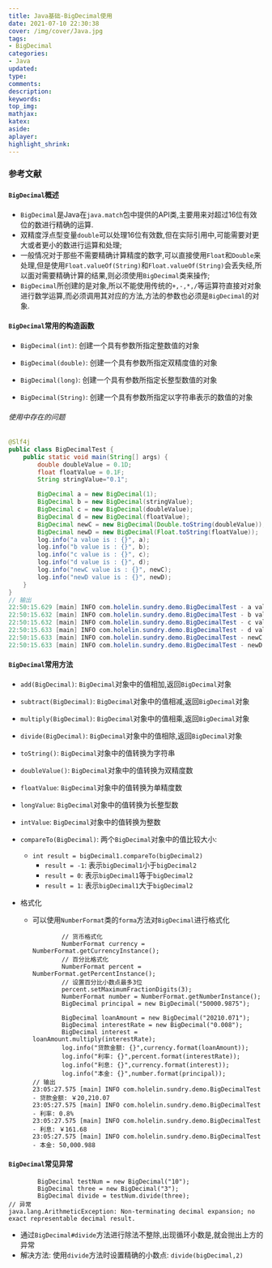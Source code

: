 ```yaml
---
title: Java基础-BigDecimal使用
date: 2021-07-10 22:30:38
cover: /img/cover/Java.jpg
tags:
- BigDecimal
categories:
- Java
updated:
type:
comments:
description:
keywords:
top_img:
mathjax:
katex:
aside:
aplayer:
highlight_shrink:
---
```


### 参考文献

#### `BigDecimal`概述

* `BigDecimal`是Java在`java.match`包中提供的API类,主要用来对超过16位有效位的数进行精确的运算.
* 双精度浮点型变量`double`可以处理16位有效数,但在实际引用中,可能需要对更大或者更小的数进行运算和处理;
* 一般情况对于那些不需要精确计算精度的数字,可以直接使用`Float`和`Double`来处理,但是使用`Float.valueOf(String)`和`Float.valueOf(String)`会丢失经,所以面对需要精确计算的结果,则必须使用`BigDecimal`类来操作;
* `BigDecimal`所创建的是对象,所以不能使用传统的`+,-,*,/`等运算符直接对对象进行数学运算,而必须调用其对应的方法,方法的参数也必须是`BigDecimal`的对象.

#### `BigDecimal`常用的构造函数

* `BigDecimal(int)`: 创建一个具有参数所指定整数值的对象

* `BigDecimal(double)`: 创建一个具有参数所指定双精度值的对象

* `BigDecimal(long)`: 创建一个具有参数所指定长整型数值的对象

* `BigDecimal(String)`: 创建一个具有参数所指定以字符串表示的数值的对象

###### 使用中存在的问题

```java
@Slf4j
public class BigDecimalTest {
    public static void main(String[] args) {
        double doubleValue = 0.1D;
        float floatValue = 0.1F;
        String stringValue="0.1";

        BigDecimal a = new BigDecimal(1);
        BigDecimal b = new BigDecimal(stringValue);
        BigDecimal c = new BigDecimal(doubleValue);
        BigDecimal d = new BigDecimal(floatValue);
        BigDecimal newC = new BigDecimal(Double.toString(doubleValue));
        BigDecimal newD = new BigDecimal(Float.toString(floatValue));
        log.info("a value is : {}", a);
        log.info("b value is : {}", b);
        log.info("c value is : {}", c);
        log.info("d value is : {}", d);
        log.info("newC value is : {}", newC);
        log.info("newD value is : {}", newD);
    }
}
// 输出
22:50:15.629 [main] INFO com.holelin.sundry.demo.BigDecimalTest - a value is : 1
22:50:15.632 [main] INFO com.holelin.sundry.demo.BigDecimalTest - b value is : 0.1
22:50:15.632 [main] INFO com.holelin.sundry.demo.BigDecimalTest - c value is : 0.1000000000000000055511151231257827021181583404541015625
22:50:15.633 [main] INFO com.holelin.sundry.demo.BigDecimalTest - d value is : 0.100000001490116119384765625
22:50:15.633 [main] INFO com.holelin.sundry.demo.BigDecimalTest - newC value is : 0.1
22:50:15.633 [main] INFO com.holelin.sundry.demo.BigDecimalTest - newD value is : 0.1
```

#### `BigDecimal`常用方法

* `add(BigDecimal)`: `BigDecimal`对象中的值相加,返回`BigDecimal`对象

* `subtract(BigDecimal)`: `BigDecimal`对象中的值相减,返回`BigDecimal`对象

* `multiply(BigDecimal)`: `BigDecimal`对象中的值相乘,返回`BigDecimal`对象

* `divide(BigDecimal)`: `BigDecimal`对象中的值相除,返回`BigDecimal`对象

* `toString()`: `BigDecimal`对象中的值转换为字符串

* `doubleValue()`: `BigDecimal`对象中的值转换为双精度数

* `floatValue`: `BigDecimal`对象中的值转换为单精度数

* `longValue`: `BigDecimal`对象中的值转换为长整型数

* `intValue`: `BigDecimal`对象中的值转换为整数

* `compareTo(BigDecimal)`: 两个`BigDecimal`对象中的值比较大小: 

  * `int result = bigDecimal1.compareTo(bigDecimal2)`
    * `result = -1`: 表示`bigDecimal1`小于`bigDecimal2`
    * `result = 0`: 表示`bigDecimal1`等于`bigDecimal2`
    * `result = 1`: 表示`bigDecimal1`大于`bigDecimal2`

* 格式化

  * 可以使用`NumberFormat`类的`forma`方法对`BigDecimal`进行格式化

    ```
            // 货币格式化
            NumberFormat currency = NumberFormat.getCurrencyInstance();
            // 百分比格式化
            NumberFormat percent = NumberFormat.getPercentInstance();
            // 设置百分比小数点最多3位
            percent.setMaximumFractionDigits(3);
            NumberFormat number = NumberFormat.getNumberInstance();
            BigDecimal principal = new BigDecimal("50000.9875");
    
            BigDecimal loanAmount = new BigDecimal("20210.071");
            BigDecimal interestRate = new BigDecimal("0.008");
            BigDecimal interest = loanAmount.multiply(interestRate);
            log.info("贷款金额: {}",currency.format(loanAmount));
            log.info("利率: {}",percent.format(interestRate));
            log.info("利息: {}",currency.format(interest));
            log.info("本金: {}",number.format(principal));
    // 输出
    23:05:27.575 [main] INFO com.holelin.sundry.demo.BigDecimalTest - 贷款金额: ￥20,210.07
    23:05:27.575 [main] INFO com.holelin.sundry.demo.BigDecimalTest - 利率: 0.8%
    23:05:27.575 [main] INFO com.holelin.sundry.demo.BigDecimalTest - 利息: ￥161.68
    23:05:27.575 [main] INFO com.holelin.sundry.demo.BigDecimalTest - 本金: 50,000.988
    ```

#### `BigDecimal`常见异常

```
        BigDecimal testNum = new BigDecimal("10");
        BigDecimal three = new BigDecimal("3");
        BigDecimal divide = testNum.divide(three);
// 异常
java.lang.ArithmeticException: Non-terminating decimal expansion; no exact representable decimal result.
```

* 通过`BigDecimal#divide`方法进行除法不整除,出现循环小数是,就会抛出上方的异常
* 解决方法: 使用`divide`方法时设置精确的小数点: `divide(bigDecimal,2)`

  

